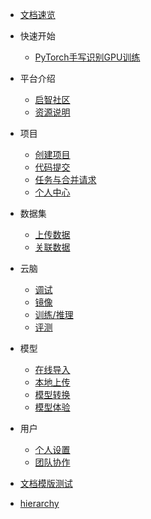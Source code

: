 <!-- docs/_sidebar.md -->

- [文档速览](quickstart/quickmenu.md)

- 快速开始
    - [PyTorch手写识别GPU训练](quickstart/quickstartGPU.md)

- 平台介绍
    - [启智社区](intro/intro.md)
    - [资源说明](intro/resources.md)

- 项目
    - [创建项目](repo/create.md)
    - [代码提交](repo/code.md)
    - [任务与合并请求](repo/pr.md)
    - [个人中心](repo/center.md)

- 数据集
    - [上传数据](dataset/upload.md)
    - [关联数据](dataset/link.md)

- 云脑
    - [调试](cloudbrain/debug.md)
    - [镜像](/cloudbrain/mirror.md)
    - [训练/推理](/cloudbrain/train.md)
    - [评测](/cloudbrain/eval.md)

- 模型
    - [在线导入](/model/import.md)
    - [本地上传](/model/upload.md)
    - [模型转换](/model/convert.md)
    - [模型体验](/model/space.md)

- 用户
    - [个人设置](/user/user.md)
    - [团队协作](/user/group.md)


- [文档模版测试](/plugin.md)


- [hierarchy](/structures.md)